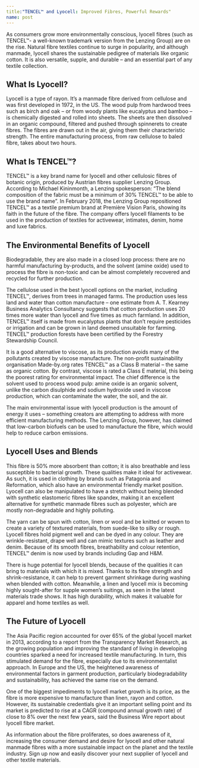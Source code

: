 ```yaml
---
title:"TENCEL™ and Lyocell: Improved Fibres, Powerful Rewards"
name: post
---
```


As consumers grow more environmentally conscious, lyocell fibres (such as TENCEL™- a well-known trademark version from the Lenzing Group) are on the rise. Natural fibre textiles continue to surge in popularity, and although manmade, lyocell shares the sustainable pedigree of materials like organic cotton. It is also versatile, supple, and durable – and an essential part of any textile collection.

## What Is Lyocell?

Lyocell is a type of rayon. It’s a manmade fibre derived from cellulose and was first developed in 1972, in the US. The wood pulp from hardwood trees such as birch and oak – or from woody plants like eucalyptus and bamboo – is chemically digested and rolled into sheets. The sheets are then dissolved in an organic compound, filtered and pushed through spinnerets to create fibres. The fibres are drawn out in the air, giving them their characteristic strength. The entire manufacturing process, from raw cellulose to baled fibre, takes about two hours.

## What Is TENCEL™?

TENCEL™ is a key brand name for lyocell and other cellulosic fibres of botanic origin, produced by Austrian fibres supplier Lenzing Group. According to Michael Kininmonth, a Lenzing spokesperson: “The blend composition of the fabric must be a minimum of 30% TENCEL™ to be able to use the brand name”. In February 2018, the Lenzing Group repositioned TENCEL™ as a textile premium brand at Première Vision Paris, showing its faith in the future of the fibre. The company offers lyocell filaments to be used in the production of textiles for activewear, intimates, denim, home and luxe fabrics.

## The Environmental Benefits of Lyocell

Biodegradable, they are also made in a closed loop process: there are no harmful manufacturing by-products, and the solvent (amine oxide) used to process the fibre is non-toxic and can be almost completely recovered and recycled for further production.

The cellulose used in the best lyocell options on the market, including TENCEL™, derives from trees in managed farms. The production uses less land and water than cotton manufacture – one estimate from A. T. Kearney Business Analytics Consultancy suggests that cotton production uses 20 times more water than lyocell and five times as much farmland. In addition, TENCEL™ itself is made from eucalyptus plants that don’t require pesticides or irrigation and can be grown in land deemed unsuitable for farming. TENCEL™ production forests have been certified by the Forestry Stewardship Council.

It is a good alternative to viscose, as its production avoids many of the pollutants created by viscose manufacture. The non-profit sustainability organisation Made-by.org rates TENCEL™ as a Class B material – the same as organic cotton. By contrast, viscose is rated a Class E material, this being the poorest rating for environmental impact. The chief difference is the solvent used to process wood pulp: amine oxide is an organic solvent, unlike the carbon disulphide and sodium hydroxide used in viscose production, which can contaminate the water, the soil, and the air.

The main environmental issue with lyocell production is the amount of energy it uses – something creators are attempting to address with more efficient manufacturing methods. The Lenzing Group, however, has claimed that low-carbon biofuels can be used to manufacture the fibre, which would help to reduce carbon emissions.

## Lyocell Uses and Blends

This fibre is 50% more absorbent than cotton; it is also breathable and less susceptible to bacterial growth. These qualities make it ideal for activewear. As such, it is used in clothing by brands such as Patagonia and Reformation, which also have an environmental friendly market position. Lyocell can also be manipulated to have a stretch without being blended with synthetic elastomeric fibres like spandex, making it an excellent alternative for synthetic manmade fibres such as polyester, which are mostly non-degradable and highly polluting.

The yarn can be spun with cotton, linen or wool and be knitted or woven to create a variety of textured materials, from suede-like to silky or rough. Lyocell fibres hold pigment well and can be dyed in any colour. They are wrinkle-resistant, drape well and can mimic textures such as leather and denim. Because of its smooth fibres, breathability and colour retention, TENCEL™ denim is now used by brands including Gap and H&M.

There is huge potential for lyocell blends, because of the qualities it can bring to materials with which it is mixed. Thanks to its fibre strength and shrink-resistance, it can help to prevent garment shrinkage during washing when blended with cotton. Meanwhile, a linen and lyocell mix is becoming highly sought-after for supple women’s suitings, as seen in the latest materials trade shows. It has high durability, which makes it valuable for apparel and home textiles as well.

## The Future of Lyocell

The Asia Pacific region accounted for over 65% of the global lyocell market in 2013, according to a report from the Transparency Market Research, as the growing population and improving the standard of living in developing countries sparked a need for increased textile manufacturing. In turn, this stimulated demand for the fibre, especially due to its environmentalist approach. In Europe and the US, the heightened awareness of environmental factors in garment production, particularly biodegradability and sustainability, has achieved the same rise on the demand.


One of the biggest impediments to lyocell market growth is its price, as the fibre is more expensive to manufacture than linen, rayon and cotton. However, its sustainable credentials give it an important selling point and its market is predicted to rise at a CAGR (compound annual growth rate) of close to 8% over the next few years, said the Business Wire report about lyocell fibre market.

As information about the fibre proliferates, so does awareness of it, increasing the consumer demand and desire for lyocell and other natural manmade fibres with a more sustainable impact on the planet and the textile industry. Sign up now and easily discover your next supplier of lyocell and other textile materials.


